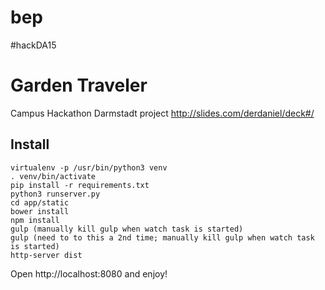 # bep
#hackDA15

# Garden Traveler

Campus Hackathon Darmstadt project
http://slides.com/derdaniel/deck#/

## Install

```
virtualenv -p /usr/bin/python3 venv
. venv/bin/activate
pip install -r requirements.txt
python3 runserver.py
cd app/static
bower install
npm install
gulp (manually kill gulp when watch task is started)
gulp (need to to this a 2nd time; manually kill gulp when watch task is started)
http-server dist
```

Open http://localhost:8080 and enjoy!

